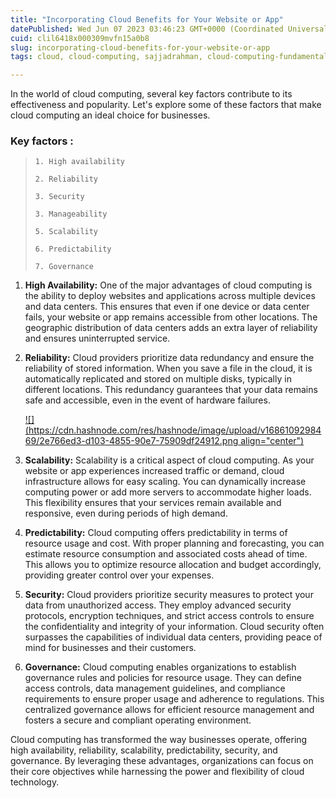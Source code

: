 ```yaml
---
title: "Incorporating Cloud Benefits for Your Website or App"
datePublished: Wed Jun 07 2023 03:46:23 GMT+0000 (Coordinated Universal Time)
cuid: clil6418x000309mvfn15a0b8
slug: incorporating-cloud-benefits-for-your-website-or-app
tags: cloud, cloud-computing, sajjadrahman, cloud-computing-fundamentals

---
```


In the world of cloud computing, several key factors contribute to its effectiveness and popularity. Let's explore some of these factors that make cloud computing an ideal choice for businesses.

### Key factors :

> `1. High availability`
> 
> `2. Reliability`
> 
> `3. Security`
> 
> `3. Manageability`
> 
> `5. Scalability`
> 
> `6. Predictability`
> 
> `7. Governance`

1. **High Availability:** One of the major advantages of cloud computing is the ability to deploy websites and applications across multiple devices and data centers. This ensures that even if one device or data center fails, your website or app remains accessible from other locations. The geographic distribution of data centers adds an extra layer of reliability and ensures uninterrupted service.
    
2. **Reliability:** Cloud providers prioritize data redundancy and ensure the reliability of stored information. When you save a file in the cloud, it is automatically replicated and stored on multiple disks, typically in different locations. This redundancy guarantees that your data remains safe and accessible, even in the event of hardware failures.
    
    [![](https://cdn.hashnode.com/res/hashnode/image/upload/v1686109298469/2e766ed3-d103-4855-90e7-75909df24912.png align="center")](https://www.techfunnel.com/information-technology/benefits-of-cloud-computing/)
    
3. **Scalability:** Scalability is a critical aspect of cloud computing. As your website or app experiences increased traffic or demand, cloud infrastructure allows for easy scaling. You can dynamically increase computing power or add more servers to accommodate higher loads. This flexibility ensures that your services remain available and responsive, even during periods of high demand.
    
4. **Predictability:** Cloud computing offers predictability in terms of resource usage and cost. With proper planning and forecasting, you can estimate resource consumption and associated costs ahead of time. This allows you to optimize resource allocation and budget accordingly, providing greater control over your expenses.
    
5. **Security:** Cloud providers prioritize security measures to protect your data from unauthorized access. They employ advanced security protocols, encryption techniques, and strict access controls to ensure the confidentiality and integrity of your information. Cloud security often surpasses the capabilities of individual data centers, providing peace of mind for businesses and their customers.
    
6. **Governance:** Cloud computing enables organizations to establish governance rules and policies for resource usage. They can define access controls, data management guidelines, and compliance requirements to ensure proper usage and adherence to regulations. This centralized governance allows for efficient resource management and fosters a secure and compliant operating environment.
    

Cloud computing has transformed the way businesses operate, offering high availability, reliability, scalability, predictability, security, and governance. By leveraging these advantages, organizations can focus on their core objectives while harnessing the power and flexibility of cloud technology.